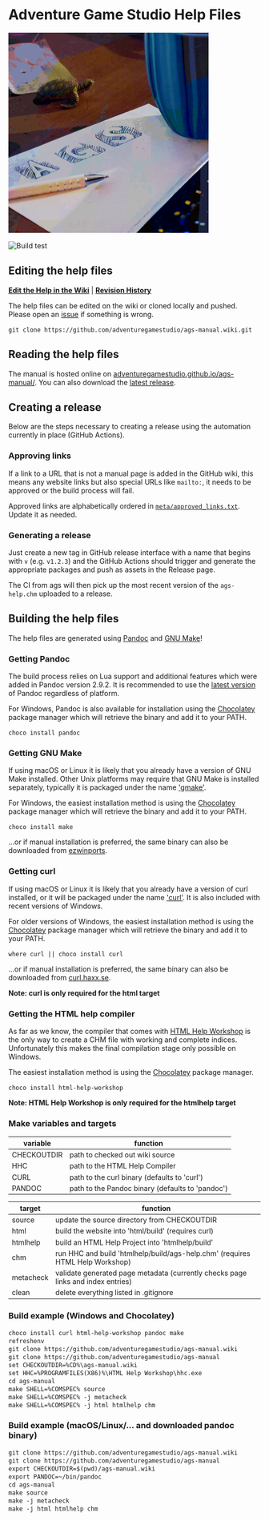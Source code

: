 # Adventure Game Studio Help Files

![](ags-manual-readme.png)

![Build test](https://github.com/adventuregamestudio/ags-manual/workflows/Build%20test/badge.svg)

## Editing the help files

[**Edit the Help in the Wiki**](https://github.com/adventuregamestudio/ags-manual/wiki) | [**Revision History**](https://github.com/adventuregamestudio/ags-manual/wiki/_history)

The help files can be edited on the wiki or cloned locally and pushed. Please open an [issue](https://github.com/adventuregamestudio/ags-manual/issues) if something is wrong.

    git clone https://github.com/adventuregamestudio/ags-manual.wiki.git

## Reading the help files

The manual is hosted online on [adventuregamestudio.github.io/ags-manual/](https://adventuregamestudio.github.io/ags-manual/). You can also download the [latest release](https://github.com/adventuregamestudio/ags-manual/releases/latest).

## Creating a release

Below are the steps necessary to creating a release using the automation currently in place (GitHub Actions).

### Approving links

If a link to a URL that is not a manual page is added in the GitHub wiki, this means any website links but also special URLs like `mailto:`, it needs to be approved or the build process will fail. 

Approved links are alphabetically ordered in [`meta/approved_links.txt`](https://github.com/adventuregamestudio/ags-manual/blob/master/meta/approved_links.txt). Update it as needed.

### Generating a release

Just create a new tag in GitHub release interface with a name that begins with `v` (e.g. `v1.2.3`) and the GitHub Actions should trigger and generate the appropriate packages and push as assets in the Release page. 

The CI from ags will then pick up the most recent version of the `ags-help.chm` uploaded to a release.

## Building the help files

The help files are generated using [Pandoc](https://pandoc.org/) and [GNU Make](https://www.gnu.org/software/make/)!

### Getting Pandoc

The build process relies on Lua support and additional features which were added in Pandoc version 2.9.2. It is recommended to use the [latest version](https://github.com/jgm/pandoc/releases/latest) of Pandoc regardless of platform.

For Windows, Pandoc is also available for installation using the [Chocolatey](https://chocolatey.org/) package manager which will retrieve the binary and add it to your PATH.

    choco install pandoc

### Getting GNU Make

If using macOS or Linux it is likely that you already have a version of GNU Make installed. Other Unix platforms may require that GNU Make is installed separately, typically it is packaged under the name ['gmake'](http://pkgsrc.se/devel/gmake).

For Windows, the easiest installation method is using the [Chocolatey](https://chocolatey.org/) package manager which will retrieve the binary and add it to your PATH.

    choco install make

...or if manual installation is preferred, the same binary can also be downloaded from [ezwinports](https://sourceforge.net/projects/ezwinports/).

### Getting curl

If using macOS or Linux it is likely that you already have a version of curl installed, or it will be packaged under the name ['curl'](http://pkgsrc.se/www/curl). It is also included with recent versions of Windows.

For older versions of Windows, the easiest installation method is using the [Chocolatey](https://chocolatey.org/) package manager which will retrieve the binary and add it to your PATH.

    where curl || choco install curl

...or if manual installation is preferred, the same binary can also be downloaded from [curl.haxx.se](https://curl.haxx.se/windows/).

**Note: curl is only required for the html target**

### Getting the HTML help compiler

As far as we know, the compiler that comes with [HTML Help Workshop](http://go.microsoft.com/fwlink/?LinkId=14188) is the only way to create a CHM file with working and complete indices. Unfortunately this makes the final compilation stage only possible on Windows.

The easiest installation method is using the [Chocolatey](https://chocolatey.org/) package manager.

    choco install html-help-workshop

**Note: HTML Help Workshop is only required for the htmlhelp target**

### Make variables and targets

variable | function
--- | ---
CHECKOUTDIR | path to checked out wiki source
HHC | path to the HTML Help Compiler
CURL | path to the curl binary (defaults to 'curl')
PANDOC | path to the Pandoc binary (defaults to 'pandoc')

target | function
--- | ---
source | update the source directory from CHECKOUTDIR
html | build the website into 'html/build' (requires curl)
htmlhelp | build an HTML Help Project into 'htmlhelp/build'
chm | run HHC and build 'htmlhelp/build/ags-help.chm' (requires HTML Help Workshop)
metacheck | validate generated page metadata (currently checks page links and index entries)
clean | delete everything listed in .gitignore

### Build example (Windows and Chocolatey)

    choco install curl html-help-workshop pandoc make
    refreshenv
    git clone https://github.com/adventuregamestudio/ags-manual.wiki
    git clone https://github.com/adventuregamestudio/ags-manual
    set CHECKOUTDIR=%CD%\ags-manual.wiki
    set HHC=%PROGRAMFILES(X86)%\HTML Help Workshop\hhc.exe
    cd ags-manual
    make SHELL=%COMSPEC% source
    make SHELL=%COMSPEC% -j metacheck
    make SHELL=%COMSPEC% -j html htmlhelp chm

### Build example (macOS/Linux/... and downloaded pandoc binary)

    git clone https://github.com/adventuregamestudio/ags-manual.wiki
    git clone https://github.com/adventuregamestudio/ags-manual
    export CHECKOUTDIR=$(pwd)/ags-manual.wiki
    export PANDOC=~/bin/pandoc
    cd ags-manual
    make source
    make -j metacheck
    make -j html htmlhelp chm
